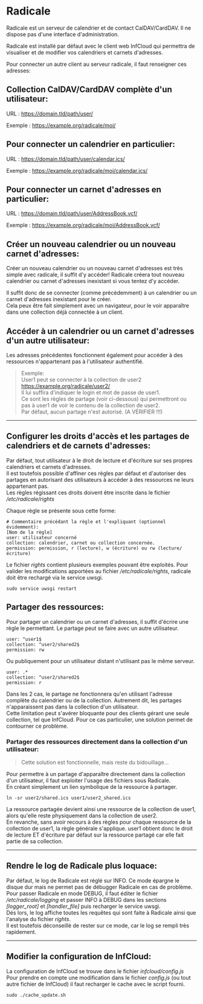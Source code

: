 # Radicale

Radicale est un serveur de calendrier et de contact CalDAV/CardDAV. Il ne dispose pas d'une interface d'administration.

Radicale est installé par défaut avec le client web InfCloud qui permettra de visualiser et de modifier vos calendriers et carnets d'adresses.

Pour connecter un autre client au serveur radicale, il faut renseigner ces adresses:

## Collection CalDAV/CardDAV complète d'un utilisateur:
URL : https://domain.tld/path/user/

Exemple : https://example.org/radicale/moi/

## Pour connecter un calendrier en particulier:
URL : https://domain.tld/path/user/calendar.ics/

Exemple : https://example.org/radicale/moi/calendar.ics/

## Pour connecter un carnet d'adresses en particulier:
URL : https://domain.tld/path/user/AddressBook.vcf/

Exemple : https://example.org/radicale/moi/AddressBook.vcf/

## Créer un nouveau calendrier ou un nouveau carnet d'adresses:
Créer un nouveau calendrier ou un nouveau carnet d'adresses est très simple avec radicale, il suffit d'y accéder! Radicale créera tout nouveau calendrier ou carnet d'adresses inexistant si vous tentez d'y accéder.

Il suffit donc de se connecter (comme précédemment) à un calendrier ou un carnet d'adresses inexistant pour le créer.  
Cela peux être fait simplement avec un navigateur, pour le voir apparaître dans une collection déjà connectée à un client.

## Accéder à un calendrier ou un carnet d'adresses d'un autre utilisateur:
Les adresses précédentes fonctionnent également pour accéder à des ressources n'appartenant pas à l'utilisateur authentifié.

> Exemple:  
> User1 peut se connecter à la collection de user2  
> https://example.org/radicale/user2/  
> Il lui suffira d'indiquer le login et mot de passe de user1.  
> Ce sont les règles de partage (voir ci-dessous) qui permettront ou pas à user1 de voir le contenu de la collection de user2.  
> Par défaut, aucun partage n'est autorisé. (A VÉRIFIER !!!)

---

## Configurer les droits d'accès et les partages de calendriers et de carnets d'adresses:
Par défaut, tout utilisateur à le droit de lecture et d'écriture sur ses propres calendriers et carnets d'adresses.  
Il est toutefois possible d'affiner ces règles par défaut et d'autoriser des partages en autorisant des utilisateurs à accéder à des ressources ne leurs appartenant pas.  
Les règles régissant ces droits doivent être inscrite dans le fichier */etc/radicale/rights*

Chaque règle se présente sous cette forme:
```
# Commentaire précédant la règle et l'expliquant (optionnel évidemment):
[Nom de la règle]
user: utilisateur concerné
collection: calendrier, carnet ou collection concernée.
permission: permission, r (lecture), w (écriture) ou rw (lecture/écriture)
```
Le fichier *rights* contient plusieurs exemples pouvant être exploités.
Pour valider les modifications apportées au fichier */etc/radicale/rights*, radicale doit être rechargé via le service uwsgi.
```
sudo service uwsgi restart
```

## Partager des ressources:
Pour partager un calendrier ou un carnet d'adresses, il suffit d'écrire une règle le permettant. Le partage peut se faire avec un autre utilisateur.
```
user: ^user1$
collection: ^user2/shared2$
permission: rw
```
Ou publiquement pour un utilisateur distant n'utilisant pas le même serveur.
```
user: .*
collection: ^user2/shared2$
permission: r
```
Dans les 2 cas, le partage ne fonctionnera qu'en utilisant l'adresse complète du calendrier ou de la collection. Autrement dit, les partages n'apparaissent pas dans la collection d'un utilisateur.  
Cette limitation peut s'avérer bloquante pour des clients gérant une seule collection, tel que InfCloud. Pour ce cas particulier, une solution permet de contourner ce problème.

### Partager des ressources directement dans la collection d'un utilisateur:
> Cette solution est fonctionnelle, mais reste du bidouillage...

Pour permettre à un partage d'apparaître directement dans la collection d'un utilisateur, il faut exploiter l'usage des fichiers sous Radicale.  
En créant simplement un lien symbolique de la ressource à partager.
```
ln -sr user2/shared.ics user1/user2_shared.ics
```
La ressource partagée devient ainsi une ressource de la collection de user1, alors qu'elle reste physiquement dans la collection de user2.  
En revanche, sans avoir recours à des règles pour chaque ressource de la collection de user1, la règle générale s'applique. user1 obtient donc le droit de lecture ET d'écriture par défaut sur la ressource partagé car elle fait partie de sa collection.

---

## Rendre le log de Radicale plus loquace:
Par défaut, le log de Radicale est réglé sur INFO. Ce mode épargne le disque dur mais ne permet pas de débugger Radicale en cas de problème.  
Pour passer Radicale en mode DEBUG, il faut éditer le fichier */etc/radicale/logging* et passer INFO à DEBUG dans les sections *[logger_root]* et *[handler_file]* puis recharger le service uwsgi.  
Dés lors, le log affiche toutes les requêtes qui sont faite à Radicale ainsi que l'analyse du fichier *rights*.  
Il est toutefois déconseillé de rester sur ce mode, car le log se rempli très rapidement.

---

## Modifier la configuration de InfCloud:
La configuration de InfCloud se trouve dans le fichier *infcloud/config.js*  
Pour prendre en compte une modification dans le fichier *config.js* (ou tout autre fichier de InfCloud) il faut recharger le cache avec le script fourni.
```
sudo ./cache_update.sh
```
